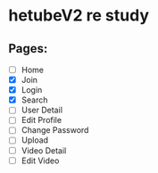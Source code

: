 # hetubeV2 re study



## Pages:

 - [ ] Home
 - [X] Join
 - [X] Login
 - [x] Search
 - [ ] User Detail
 - [ ] Edit Profile
 - [ ] Change Password
 - [ ] Upload
 - [ ] Video Detail
 - [ ] Edit Video
